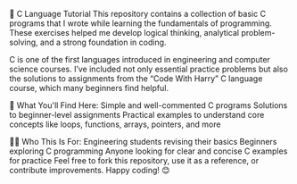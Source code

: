 📘 C Language Tutorial
This repository contains a collection of basic C programs that I wrote while learning the fundamentals of programming. These exercises helped me develop logical thinking, analytical problem-solving, and a strong foundation in coding.

C is one of the first languages introduced in engineering and computer science courses. I’ve included not only essential practice problems but also the solutions to assignments from the “Code With Harry” C language course, which many beginners find helpful.

🚀 What You'll Find Here:
Simple and well-commented C programs
Solutions to beginner-level assignments
Practical examples to understand core concepts like loops, functions, arrays, pointers, and more

👨‍💻 Who This Is For:
Engineering students revising their basics
Beginners exploring C programming
Anyone looking for clear and concise C examples for practice
Feel free to fork this repository, use it as a reference, or contribute improvements.
Happy coding! 😊
